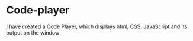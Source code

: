 # Code-player
I have created a Code Player, which displays html, CSS, JavaScript and its output on the window
